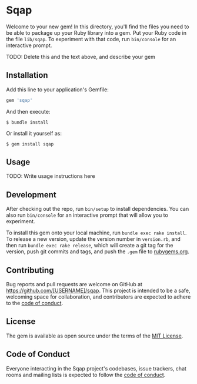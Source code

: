 # Sqap

Welcome to your new gem! In this directory, you'll find the files you need to be able to package up your Ruby library into a gem. Put your Ruby code in the file `lib/sqap`. To experiment with that code, run `bin/console` for an interactive prompt.

TODO: Delete this and the text above, and describe your gem

## Installation

Add this line to your application's Gemfile:

```ruby
gem 'sqap'
```

And then execute:

    $ bundle install

Or install it yourself as:

    $ gem install sqap

## Usage

TODO: Write usage instructions here

## Development

After checking out the repo, run `bin/setup` to install dependencies. You can also run `bin/console` for an interactive prompt that will allow you to experiment.

To install this gem onto your local machine, run `bundle exec rake install`. To release a new version, update the version number in `version.rb`, and then run `bundle exec rake release`, which will create a git tag for the version, push git commits and tags, and push the `.gem` file to [rubygems.org](https://rubygems.org).

## Contributing

Bug reports and pull requests are welcome on GitHub at https://github.com/[USERNAME]/sqap. This project is intended to be a safe, welcoming space for collaboration, and contributors are expected to adhere to the [code of conduct](https://github.com/[USERNAME]/sqap/blob/master/CODE_OF_CONDUCT.md).


## License

The gem is available as open source under the terms of the [MIT License](https://opensource.org/licenses/MIT).

## Code of Conduct

Everyone interacting in the Sqap project's codebases, issue trackers, chat rooms and mailing lists is expected to follow the [code of conduct](https://github.com/[USERNAME]/sqap/blob/master/CODE_OF_CONDUCT.md).
